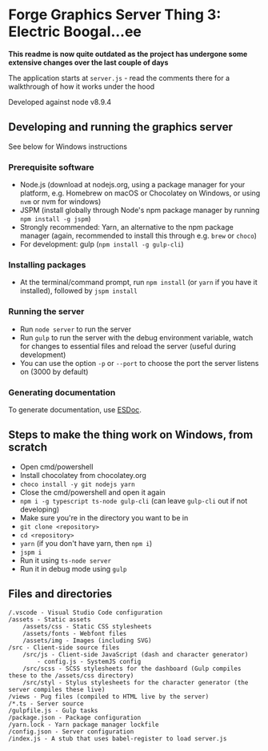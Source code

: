 # Forge Graphics Server Thing 3: Electric Boogal...ee

**This readme is now quite outdated as the project has undergone some extensive changes over the last couple of days**

The application starts at `server.js` - read the comments there for a walkthrough
of how it works under the hood

Developed against node v8.9.4

## Developing and running the graphics server

See below for Windows instructions

### Prerequisite software

- Node.js (download at nodejs.org, using a package manager for
your platform, e.g. Homebrew on macOS or Chocolatey on Windows,
or using `nvm` or nvm for windows)
- JSPM (install globally through Node's npm package manager by running
`npm install -g jspm`)
- Strongly recommended: Yarn, an alternative to the npm package manager (again,
recommended to install this through e.g. `brew` or `choco`)
- For development: gulp (`npm install -g gulp-cli`)

### Installing packages

- At the terminal/command prompt, run `npm install` (or `yarn` if you have
it installed), followed by `jspm install`

### Running the server

- Run `node server` to run the server
- Run `gulp` to run the server with the debug environment variable,
watch for changes to essential files and reload the server (useful during
development)
- You can use the option `-p` or `--port` to choose the port the server listens
on (3000 by default)

### Generating documentation
To generate documentation, use [ESDoc](https://esdoc.org).

## Steps to make the thing work on Windows, from scratch

- Open cmd/powershell
- Install chocolatey from chocolatey.org
- `choco install -y git nodejs yarn`
- Close the cmd/powershell and open it again
- `npm i -g typescript ts-node gulp-cli` (can leave `gulp-cli` out if not developing)
- Make sure you're in the directory you want to be in
- `git clone <repository>`
- `cd <repository>`
- `yarn` (if you don't have yarn, then `npm i`)
- `jspm i`
- Run it using `ts-node server`
- Run it in debug mode using `gulp`

## Files and directories
```
/.vscode - Visual Studio Code configuration
/assets - Static assets
    /assets/css - Static CSS stylesheets
    /assets/fonts - Webfont files
    /assets/img - Images (including SVG)
/src - Client-side source files
    /src/js - Client-side JavaScript (dash and character generator)
        - config.js - SystemJS config
    /src/scss - SCSS stylesheets for the dashboard (Gulp compiles these to the /assets/css directory)
    /src/styl - Stylus stylesheets for the character generator (the server compiles these live)
/views - Pug files (compiled to HTML live by the server)
/*.ts - Server source
/gulpfile.js - Gulp tasks
/package.json - Package configuration
/yarn.lock - Yarn package manager lockfile
/config.json - Server configuration
/index.js - A stub that uses babel-register to load server.js
```
